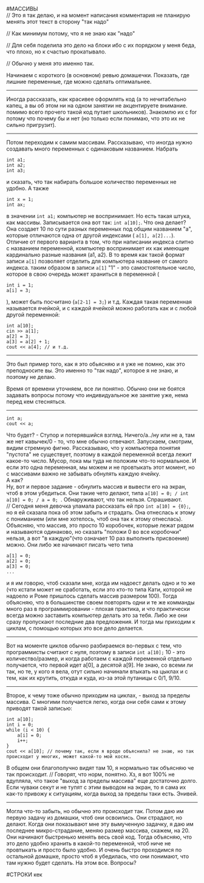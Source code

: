 #МАССИВЫ  
// Это я так делаю, и на момент написания комментария не планирую менять этот текст в сторону "так надо"

// Как минимум потому, что я не знаю как "надо"

// Для себя поделила это дело на блоки ибо с их порядком у меня беда, что плохо, но к счастью прокатывало.

// Обычно у меня это именно так.

Начинаем с короткого (в основном) ревью домашечки. Показать, где лишние переменные, где можно сделать оптимальнее. 

***
Иногда рассказать, как красивее оформлять код (а то нечитабельно капец, а вы об этом ни на одном занятии не акцентируете внимание. помимо всего прочего такой код путает школьников).  Знакомлю их с for потому что почему бы и нет (но только если понимаю, что это их не сильно пригрузит). 

***  

Потом переходим к самим массивам. 
Рассказываю, что иногда нужно создавать много переменных с одинаковым названием.
Набрать 
```
int a1;
int a2;
int a3;
```
и сказать, что так набирать большое количество переменных не удобно. А также  
```
int x = 1;
int ax;
```
в значении ``int a1;`` компьютер не воспринимает. Но есть такая штука, как массивы. Записывается она вот так: ``int a[10];``. Что она делает? Она создает 10 по сути разных переменных под общим названием "а", которые отличаются одна от другой индексами ( ``a[1], a[2]...``). Отличие от первого варианта в том, что при написании индекса слитно с названием переменной, компьютер воспринимает их как имеющие кардинально разные названия (a1, a2). В то время как такой формат записи ``a[1]`` позволяет отделить для компьютера название от самого индекса. таким образом в записи ``a[1]`` "1" - это самостоятельное число, которое в свою очередь может храниться в переменной
(
```
int i = 1;
a[i] = 3;
```
), может быть посчитано (``a[2-1] = 3;``) и т.д.
Каждая такая переменная называется ячейкой, и с каждой ячейкой можно работать как и с любой другой переменной:
```
int a[10];
cin >> a[1];
a[2] = 3;
a[3] = a[2] + 1;
cout << a[4]; // и т.д.
```

***

Это был пример того, как я это обьясняю и я уже не помню, как это преподносите вы. Это именно то "так надо", которое я не знаю, и поэтому не делаю.

Время от времени уточняем, все ли понятно. Обычно они не боятся задавать вопросы потому что индивидуальное же занятие уже, нема перед кем стесняться.

***
```
int a;
cout << a;
```
Что будет? - Ступор и потерявшийся взгляд. Ничего/а../ну или не а, там же нет кавычек/0 - то, что мне обычно отвечают. Запускаем, смотрим, видим стремную фигню. Рассказываю, что у компьютера понятия "пустота" не существует, поэтому в каждой переменной всегда лежит какое-то число. Мусор, пока мы туда не положим что-то нормальное. И если это одна переменная, мы можем и не провтыкать этот момент, но с массивами важно не забывать обнулять каждую ячейку.  
А как?  
Ну, вот и первое задание - обнулить массив и вывести его на экран, чтоб в этом убедиться.
Они такие чето делают, типа ``a[10] = 0; / int a[10] = 0; / a = 0; ``. Обнаруживают, что так нельзя. Спрашивают.  
// Сегодня меня девочка уламала рассказать ей про ``int a[10] = {0};``, но я ей сказала пока об этом забыть и страдать. Она отнеслась к этому с пониманием (или мне хотелось, чтоб она так к этому отнеслась).  
Объясняю, что массив, это просто 10 коробочек, которые лежат рядом и называются одинаково, но сказать "положи 0 во все коробочки" нельзя, а вот "в каждую"(что означает 10 раз выполнить присвоение) можно. Они либо же начинают писать чето типа 
```
a[1] = 0;
a[2] = 0;
a[3] = 0;
...
``` 
и я им говорю, чтоб сказали мне, когда им надоест делать одно и то же (что кстати может не сработать, если это кто-то типа Кати, которой не надоело и Роме пришлось сделать массив размером 100). Тогда объясняю, что в большинстве своем повторять одни и те же комманды много раз в программировании - плохая практика, и что практически всегда можно заставить компьютер делать это за тебя. Либо же они сразу пропускают последние два предложения. И тогда мы приходим к циклам, с помощью которых это все дело делается.
***

Вот на моменте циклов обычно разбираемся во-первых с тем, что программисты считают с нуля, поэтому в записи 
``int a[10];`` 10 - это количество/размер, и когда работаем с каждой переменной отдельно получается, что первой идет a[0], а десятой a[9]. Не знаю, со всеми ли так, но те, у кого я вела, отут сильно начинали втыкать на цыклах и с тем, как их крутить, откуда и куда, из-за этой путаницы с 0/1, 9/10.
***

Второе, к чему тоже обычно приходим на циклах, - выход за пределы массива. С многими получается легко, когда они себя сами к этому приводят такой записью:
```
int a[10];
int i = 0;
while (i < 10) {
	a[i] = 0;
	i++;
}
cout << a[10]; // почему так, если я вроде объяснила? не знаю, но так происходит у многих, может какой-то мой косяк.
```
В общем они благополучно видят там 10, я нормально так объясняю че так происходит. 
// Говорят, что норм, понятно. Хз, я вот 100% не вдупляла, что такое "выход за пределы массива" еще достаточно долго.
Если чуваки секут и не тупят с этим выводом на экран, то я сама их как-то привожу к ситуациям, когда выход за пределы таки есть. Энивей.
***

Могла что-то забыть, но обычно это происходит так. Потом даю им первую задачу из домашки, чтоб они освоились. Они страдают, но делают. Когда они показывают мне эту вымученную задачку, я даю им последнее микро-страдание, меняю размер массива, скажем, на 20. Они начинают быстренько менять весь свой код. Тогда объясняю, что это дело удобно хранить в какой-то переменной, чтоб ниче не провтыкать и просто было удобно. И очень быстро проходимся по остальной домашке, просто чтоб я убедилась, что они понимают, что там нужно будет сделать. На этом все. Вопросы?

#СТРОКИ
кек

